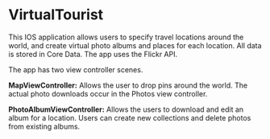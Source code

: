 # VirtualTourist

This IOS application allows users to specify travel locations around the world, and create virtual photo albums and places for each location. All data is stored in Core Data. The app uses the Flickr API.

The app has two view controller scenes.

<b>MapViewController:</b>
Allows the user to drop pins around the world. The actual photo downloads occur in the Photos view controller.

<b>PhotoAlbumViewController:</b>
Allows the users to download and edit an album for a location. Users can create new collections and delete photos from existing albums.
